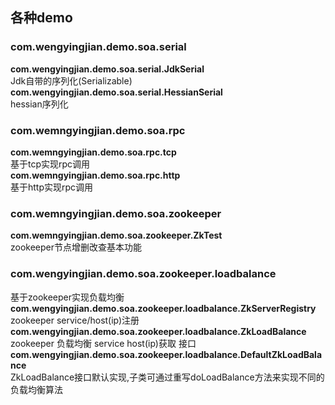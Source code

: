 ## 各种demo

### com.wengyingjian.demo.soa.serial
**com.wengyingjian.demo.soa.serial.JdkSerial**   
 Jdk自带的序列化(Serializable)  
**com.wengyingjian.demo.soa.serial.HessianSerial**  
  hessian序列化

### com.wemngyingjian.demo.soa.rpc
**com.wemngyingjian.demo.soa.rpc.tcp**  
基于tcp实现rpc调用  
**com.wemngyingjian.demo.soa.rpc.http**  
基于http实现rpc调用  

### com.wemngyingjian.demo.soa.zookeeper  
**com.wemngyingjian.demo.soa.zookeeper.ZkTest**  
zookeeper节点增删改查基本功能  
  
### com.wengyingjian.demo.soa.zookeeper.loadbalance  
基于zookeeper实现负载均衡  
**com.wengyingjian.demo.soa.zookeeper.loadbalance.ZkServerRegistry**  
zookeeper service/host(ip)注册  
**com.wengyingjian.demo.soa.zookeeper.loadbalance.ZkLoadBalance**  
zookeeper 负载均衡 service host(ip)获取 接口  
**com.wengyingjian.demo.soa.zookeeper.loadbalance.DefaultZkLoadBalance**  
ZkLoadBalance接口默认实现,子类可通过重写doLoadBalance方法来实现不同的负载均衡算法  